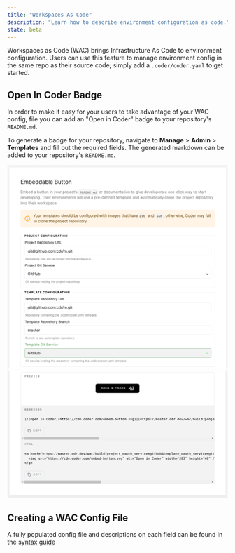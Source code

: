 ```yaml
---
title: "Workspaces As Code"
description: "Learn how to describe environment configuration as code."
state: beta
---
```


Workspaces as Code (WAC) brings Infrastructure As Code to environment
configuration. Users can use this feature to manage environment config
in the same repo as their source code; simply add a `.coder/coder.yaml` to
get started.

## Open In Coder Badge

In order to make it easy for your users to take advantage of your WAC config,
file you can add an "Open in Coder" badge to your repository's `README.md`.

To generate a badge for your repository, navigate to
**Manage** > **Admin** > **Templates** and fill out the required fields. The
generated markdown can be added to your repository's `README.md`.

![Open In Coder Button](../assets/workspaces-as-code-badge.png)
![Open In Coder Button Pt. 2](../assets/workspaces-as-code-badge-preview.png)

## Creating a WAC Config File

A fully populated config file and descriptions on each field can be found in
the [syntax guide](wac-syntax.md)
